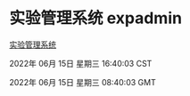 # 实验管理系统 expadmin
[实验管理系统](http://59.174.8.33:56808/expadmin-782313d2-e1b1-4ea7-932e-3a55e6a1a4d0/)

2022年 06月 15日 星期三 16:40:03 CST

2022年 06月 15日 星期三 08:40:03 GMT
